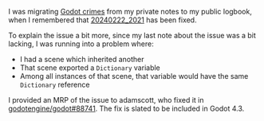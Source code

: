 I was migrating [Godot crimes](../notes/godot-crimes.md) from my private notes to my public logbook, when I remembered that [20240222_2021](20240222_2021.md) has been fixed.

To explain the issue a bit more, since my last note about the issue was a bit lacking, I was running into a problem where:
- I had a scene which inherited another
- That scene exported a `Dictionary` variable
- Among all instances of that scene, that variable would have the same `Dictionary` reference

I provided an MRP of the issue to adamscott, who fixed it in [godotengine/godot#88741](https://github.com/godotengine/godot/pull/88741). The fix is slated to be included in Godot 4.3.
